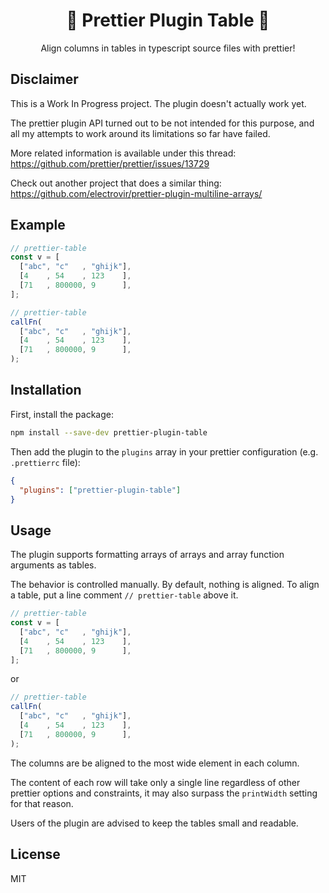 <div align="center">

# 🚧 Prettier Plugin Table 🚧

Align columns in tables in typescript source files with prettier!

</div>

## Disclaimer

This is a Work In Progress project. The plugin doesn't actually work yet.

The prettier plugin API turned out to be not intended for this purpose,
and all my attempts to work around its limitations so far have failed.

More related information is available under this thread: https://github.com/prettier/prettier/issues/13729

Check out another project that does a similar thing: https://github.com/electrovir/prettier-plugin-multiline-arrays/

## Example

```typescript
// prettier-table
const v = [
  ["abc", "c"   , "ghijk"],
  [4    , 54    , 123    ],
  [71   , 800000, 9      ],
];

// prettier-table
callFn(
  ["abc", "c"   , "ghijk"],
  [4    , 54    , 123    ],
  [71   , 800000, 9      ],
);
```

## Installation

First, install the package:
```bash
npm install --save-dev prettier-plugin-table
```

Then add the plugin to the `plugins` array in your prettier configuration (e.g. `.prettierrc` file):
```json
{
  "plugins": ["prettier-plugin-table"]
}
```

## Usage

The plugin supports formatting arrays of arrays and array function arguments as tables.

The behavior is controlled manually. By default, nothing is aligned. To align a table, put a line comment `// prettier-table` above it.

```typescript
// prettier-table
const v = [
  ["abc", "c"   , "ghijk"],
  [4    , 54    , 123    ],
  [71   , 800000, 9      ],
];
```

or

```typescript
// prettier-table
callFn(
  ["abc", "c"   , "ghijk"],
  [4    , 54    , 123    ],
  [71   , 800000, 9      ],
);
```

The columns are be aligned to the most wide element in each column.

The content of each row will take only a single line regardless of other prettier options and constraints, it may also surpass the `printWidth` setting for that reason.

Users of the plugin are advised to keep the tables small and readable.

## License

MIT

